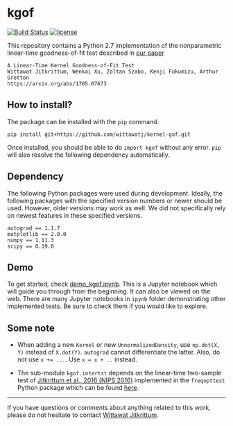 # kgof

[![Build Status](https://travis-ci.org/wittawatj/kernel-gof.svg?branch=master)](https://travis-ci.org/wittawatj/kernel-gof)
[![license](https://img.shields.io/github/license/mashape/apistatus.svg)](https://github.com/wittawatj/fsic-test/blob/master/LICENSE)

This repository contains a Python 2.7 implementation of the nonparametric
linear-time goodness-of-fit test described in  [our paper](https://arxiv.org/abs/1705.07673)

    A Linear-Time Kernel Goodness-of-Fit Test
    Wittawat Jitkrittum, Wenkai Xu, Zoltan Szabo, Kenji Fukumizu, Arthur Gretton
    https://arxiv.org/abs/1705.07673

## How to install?

The package can be installed with the `pip` command.

    pip install git+https://github.com/wittawatj/kernel-gof.git

Once installed, you should be able to do `import kgof` without any error.
`pip` will also resolve the following dependency automatically.

## Dependency

The following Python packages were used during development. Ideally, the
following packages with the specified version numbers or newer should be used.
However, older versions may work as well. We did not specifically rely on
newest features in these specified versions.

    autograd == 1.1.7
    matplotlib == 2.0.0
    numpy == 1.11.3
    scipy == 0.19.0

## Demo

To get started, check
[demo_kgof.ipynb](https://github.com/wittawatj/kernel-gof/blob/master/ipynb/demo_kgof.ipynb).
This is a Jupyter notebook which will guide you through from the beginning. It
can also be viewed on the web. There are many Jupyter notebooks in `ipynb`
folder demonstrating other implemented tests. Be sure to check them if you
would like to explore.

## Some note

* When adding a new `Kernel` or new `UnnormalizedDensity`, use `np.dot(X, Y)`
  instead of `X.dot(Y)`. `autograd` cannot differentiate the latter. Also, do
  not use `x += ...`.  Use `x = x + ..` instead.

* The sub-module `kgof.intertst` depends on the linear-time two-sample test of
  [Jitkrittum et al., 2016 (NIPS
  2016)](http://papers.nips.cc/paper/6148-interpretable-distribution-features-with-maximum-testing-power)
  implemented in  the `freqopttest` Python package which can be found
  [here](https://github.com/wittawatj/interpretable-test).


---------------

If you have questions or comments about anything related to this work, please
do not hesitate to contact [Wittawat Jitkrittum](http://wittawat.com).
